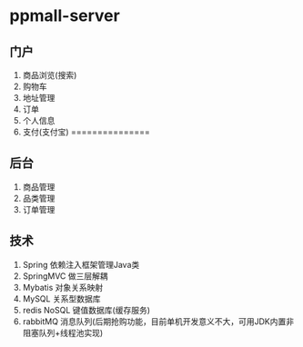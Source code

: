 # ppmall-server

## 门户
1. 商品浏览(搜索)
2. 购物车
3. 地址管理
4. 订单
5. 个人信息
6. 支付(支付宝)
===============
## 后台
1. 商品管理
2. 品类管理
3. 订单管理

## 技术
1. Spring 依赖注入框架管理Java类
2. SpringMVC 做三层解耦
3. Mybatis 对象关系映射
4. MySQL 关系型数据库
5. redis NoSQL 键值数据库(缓存服务)
6. rabbitMQ 消息队列(后期抢购功能，目前单机开发意义不大，可用JDK内置非阻塞队列+线程池实现)